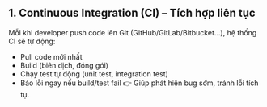 ## 1. Continuous Integration (CI) – Tích hợp liên tục ##
Mỗi khi developer push code lên Git (GitHub/GitLab/Bitbucket…), hệ thống CI sẽ tự động:

  * Pull code mới nhất
  * Build (biên dịch, đóng gói)
  * Chạy test tự động (unit test, integration test)
  * Báo lỗi ngay nếu build/test fail
  👉 Giúp phát hiện bug sớm, tránh lỗi tích tụ.